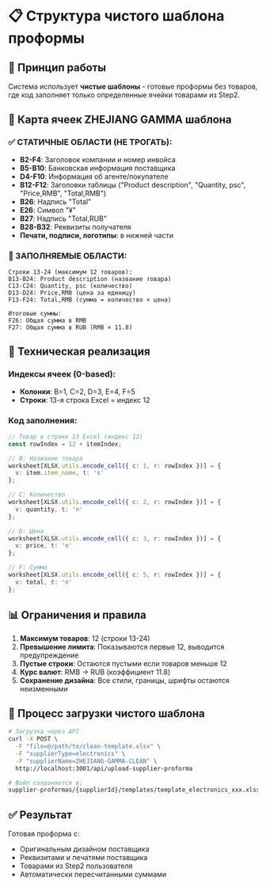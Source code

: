 # 📋 Структура чистого шаблона проформы

## 🎯 Принцип работы
Система использует **чистые шаблоны** - готовые проформы без товаров, где код заполняет только определенные ячейки товарами из Step2.

## 📐 Карта ячеек ZHEJIANG GAMMA шаблона

### ✅ СТАТИЧНЫЕ ОБЛАСТИ (НЕ ТРОГАТЬ):
- **B2-F4**: Заголовок компании и номер инвойса
- **B5-B10**: Банковская информация поставщика
- **D4-F10**: Информация об агенте/покупателе
- **B12-F12**: Заголовки таблицы ("Product description", "Quantity, psc", "Price,RMB", "Total,RMB")
- **B26**: Надпись "Total"
- **E26**: Символ "¥"
- **B27**: Надпись "Total,RUB"
- **B28-B32**: Реквизиты получателя
- **Печати, подписи, логотипы**: в нижней части

### 🎯 ЗАПОЛНЯЕМЫЕ ОБЛАСТИ:
```
Строки 13-24 (максимум 12 товаров):
B13-B24: Product description (название товара)
C13-C24: Quantity, psc (количество)
D13-D24: Price,RMB (цена за единицу)
F13-F24: Total,RMB (сумма = количество × цена)

Итоговые суммы:
F26: Общая сумма в RMB
F27: Общая сумма в RUB (RMB × 11.8)
```

## 🔧 Техническая реализация

### Индексы ячеек (0-based):
- **Колонки**: B=1, C=2, D=3, E=4, F=5
- **Строки**: 13-я строка Excel = индекс 12

### Код заполнения:
```javascript
// Товар в строке 13 Excel (индекс 12)
const rowIndex = 12 + itemIndex;

// B: Название товара
worksheet[XLSX.utils.encode_cell({ c: 1, r: rowIndex })] = {
  v: item.item_name, t: 's'
};

// C: Количество
worksheet[XLSX.utils.encode_cell({ c: 2, r: rowIndex })] = {
  v: quantity, t: 'n'
};

// D: Цена
worksheet[XLSX.utils.encode_cell({ c: 3, r: rowIndex })] = {
  v: price, t: 'n'
};

// F: Сумма
worksheet[XLSX.utils.encode_cell({ c: 5, r: rowIndex })] = {
  v: total, t: 'n'
};
```

## 📊 Ограничения и правила

1. **Максимум товаров**: 12 (строки 13-24)
2. **Превышение лимита**: Показываются первые 12, выводится предупреждение
3. **Пустые строки**: Остаются пустыми если товаров меньше 12
4. **Курс валют**: RMB → RUB (коэффициент 11.8)
5. **Сохранение дизайна**: Все стили, границы, шрифты остаются неизменными

## 🔄 Процесс загрузки чистого шаблона

```bash
# Загрузка через API
curl -X POST \
  -F "file=@/path/to/clean-template.xlsx" \
  -F "supplierType=electronics" \
  -F "supplierName=ZHEJIANG-GAMMA-CLEAN" \
  http://localhost:3001/api/upload-supplier-proforma

# Файл сохраняется в:
supplier-proformas/{supplierId}/templates/template_electronics_xxx.xlsx
```

## ✅ Результат
Готовая проформа с:
- Оригинальным дизайном поставщика
- Реквизитами и печатями поставщика
- Товарами из Step2 пользователя
- Автоматически пересчитанными суммами